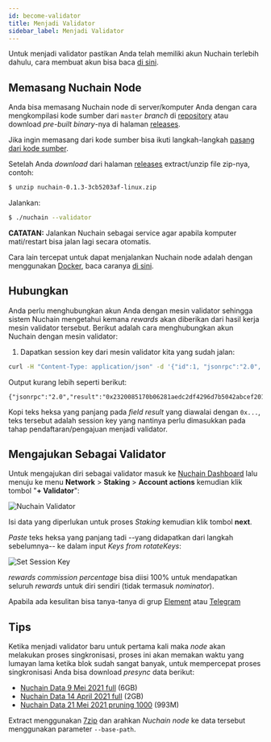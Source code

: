 ```yaml
---
id: become-validator
title: Menjadi Validator
sidebar_label: Menjadi Validator
---
```


Untuk menjadi validator pastikan Anda telah memiliki akun Nuchain terlebih dahulu, cara membuat akun
bisa baca [di sini](learn-account.md).

## Memasang Nuchain Node

Anda bisa memasang Nuchain node di server/komputer Anda dengan cara mengkompilasi kode sumber dari
`master` _branch_ di [repository](https://github.com/nusantarachain/nuchain) atau download
_pre-built binary_-nya di halaman [releases](https://github.com/nusantarachain/nuchain/releases).

Jika ingin memasang dari kode sumber bisa ikuti langkah-langkah
[pasang dari kode sumber](https://github.com/nusantarachain/nuchain/blob/master/README.md#dari-kode-sumber).

Setelah Anda _download_ dari halaman [releases](https://github.com/nusantarachain/nuchain/releases)
extract/unzip file zip-nya, contoh:

```bash
$ unzip nuchain-0.1.3-3cb5203af-linux.zip
```

Jalankan:

```bash
$ ./nuchain --validator
```

**CATATAN:** Jalankan Nuchain sebagai service agar apabila komputer mati/restart bisa jalan lagi
secara otomatis.

Cara lain tercepat untuk dapat menjalankan Nuchain node adalah dengan menggunakan
[Docker](https://docker.com/), baca caranya [di sini](docker.md).

## Hubungkan

Anda perlu menghubungkan akun Anda dengan mesin validator sehingga sistem Nuchain mengetahui kemana
_rewards_ akan diberikan dari hasil kerja mesin validator tersebut. Berikut adalah cara
menghubungkan akun Nuchain dengan mesin validator:

1. Dapatkan session key dari mesin validator kita yang sudah jalan:

```bash
curl -H "Content-Type: application/json" -d '{"id":1, "jsonrpc":"2.0", "method": "author_rotateKeys", "params":[]}' http://localhost:9933
```

Output kurang lebih seperti berikut:

```
{"jsonrpc":"2.0","result":"0x2320085170b06281aedc2df4296d7b5042abcef201c57f2e55201f7aefc6af0c5ac19e74b674cb97913d54d63255dc18fbe88ad73392576130e00803c7082716147a5768a1c7f8708379649c0c9246b049699109c94b7d8957ebb813af62620464a70e69288323168afd69358746d684fc178eefac06aa9e94028a0f409a6d1a","id":1}
```

Kopi teks heksa yang panjang pada _field_ _result_ yang diawalai dengan `0x...`, teks tersebut
adalah session key yang nantinya perlu dimasukkan pada tahap pendaftaran/pengajuan menjadi
validator.

## Mengajukan Sebagai Validator

Untuk mengajukan diri sebagai validator masuk ke [Nuchain Dashboard](https://nuchain.riset.tech)
lalu menuju ke menu **Network** > **Staking** > **Account actions** kemudian klik tombol "**+
Validator**":

![Nuchain Validator](https://i.imgur.com/Gr1SNgD.png)

Isi data yang diperlukan untuk proses _Staking_ kemudian klik tombol **next**.

_Paste_ teks heksa yang panjang tadi --yang didapatkan dari langkah sebelumnya-- ke dalam input
_Keys from rotateKeys_:

![Set Session Key](https://i.imgur.com/pqUCE6X.png)

_rewards commission percentage_ bisa diisi 100% untuk mendapatkan seluruh _rewards_ untuk diri
sendiri (tidak termasuk _nominator_).

Apabila ada kesulitan bisa tanya-tanya di grup
[Element](https://app.element.io/#/room/!aYWUxhUvutqbMBQIsN:matrix.org) atau
[Telegram](https://t.me/nusantarachain)

## Tips

Ketika menjadi validator baru untuk pertama kali maka _node_ akan melakukan proses singkronisasi,
proses ini akan memakan waktu yang lumayan lama ketika blok sudah sangat banyak, untuk mempercepat
proses singkronisasi Anda bisa download _presync_ data berikut:

- [Nuchain Data 9 Mei 2021 full](http://dmcd6hvaqrxz0.cloudfront.net/nuchain/presync-data/nuchain-snapshot-2021-05-09.7z)
  (6GB)
- [Nuchain Data 14 April 2021 full](http://dmcd6hvaqrxz0.cloudfront.net/nuchain/presync-data/nuchain-snapshot-20210421-full-rocks.7z)
  (2GB)
- [Nuchain Data 21 Mei 2021 pruning 1000](http://dmcd6hvaqrxz0.cloudfront.net/nuchain/presync-data/nuchain-snapshot-20210521-pruning1000-rocks.7z)
  (993M)

Extract menggunakan [7zip](https://www.7-zip.org/) dan arahkan _Nuchain node_ ke data tersebut
menggunakan parameter `--base-path`.
